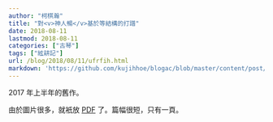 ```yaml
---
author: "柯棋瀚"
title: "對<v>神人暢</v>基於等結構的打譜"
date: 2018-08-11
lastmod: 2018-08-11
categories: ["古琴"]
tags: ["絃耕記"]
url: /blog/2018/08/11/ufrfih.html
markdown: 'https://github.com/kujihhoe/blogac/blob/master/content/post/2018-08-11-ufrfih.md'
---
```

<!--more-->

2017 年上半年的舊作。

由於圖片很多，就衹放 [PDF](https://pan.baidu.com/s/1T5Z05hvzAP1__KE1uLvhHw) 了。篇幅很短，只有一頁。
